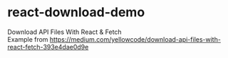 # react-download-demo

Download API Files With React & Fetch	 
Example from https://medium.com/yellowcode/download-api-files-with-react-fetch-393e4dae0d9e
